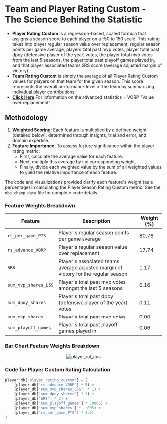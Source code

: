 # Team and Player Rating Custom - The Science Behind the Statistic

- **Player Rating Custom** is a regression-based, scaled formula that assigns a season score to each player on a -50 to 150 scale. This rating takes into player regular season value over replacement, regular season points per game average, players total past mvp votes, player total past dpoy (defensive player of the year) votes, the player total mvp votes from the last 5 seasons, the player total past playoff games played in, and that player associated teams SRS score (average adjusted margin of victory).
- **Team Rating Custom** is simply the average of all Player Rating Custom values for players on that team for the given season. This score represents the overall performance level of the team by summarizing individual player contributions.
- [**Click Here**](https://www.basketball-reference.com/about/glossary.html) For information on the advanced statistics = VORP "Value over replacement"
   
## Methodology 

1. **Weighted Scoring**: Each feature is multiplied by a defined weight (detailed below), determined through insights, trial and error, and domain expertise.
2. **Feature Importance**: To assess feature significance within the player rating metric:
   - First, calculate the average value for each feature.
   - Next, multiply this average by the corresponding weight.
   - Finally, divide each weighted value by the sum of all weighted values to yield the relative importance of each feature.

The code and visualizations provided clarify each feature's weight (as a percentage) in calculating the Player Season Rating Custom metric. See the `nba_champ_data` file for complete code details.

### Feature Weights Breakdown

| Feature                           | Description                                                                                       | Weight (%) |
|-----------------------------------|---------------------------------------------------------------------------------------------------|------------|
| `rs_per_game_PTS`                               | Player's regular season points per game average                                                         | 80.76     |
| `rs_advance_VORP`                         | Player's regular season value over replacement                                                      | 17.74      |
| `SRS`        | Player's associated teams average adjusted margin of victory for the regular season                              | 1.17      |
| `sum_mvp_shares_L5S`                         | Player's total past mvp votes amongst the last 5 seasons                                                       | 0.16      |
| `sum_dpoy_shares`        | Player's total past dpoy (defensive player of the year) votes                             | 0.11      |
| `sum_mvp_shares`                         | Player's total past mvp votes                                                      | 0.00      |
| `sum_playoff_games`        | Player's total past playoff games played in                              | 0.06      |

### Bar Chart Feature Weights Breakdown

<div align="center">
  <img src="https://github.com/user-attachments/assets/982ad68a-21d3-4439-96b0-703a5cc2d4ed" alt="player_rat_cus">
</div>

### Code for Player Custom Rating Calculation

```python
player_db['player_rating_custom'] = (
    (player_db['rs_advance_VORP'] * 5) +
    (player_db['sum_mvp_shares_L5S'] * 1) +
    (player_db['sum_dpoy_shares'] * 1) +
    (player_db['SRS'] * 2) +
    (player_db['sum_playoff_games'] * .0005) +
    (player_db['sum_mvp_shares'] *  .005) +
    (player_db['rs_per_game_PTS'] * 1.5)
)
```
